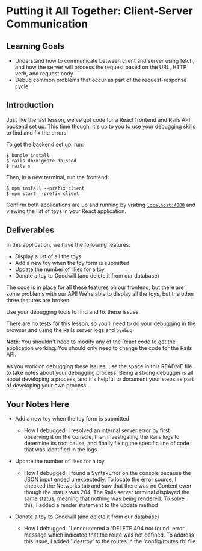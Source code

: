 # Putting it All Together: Client-Server Communication

## Learning Goals

- Understand how to communicate between client and server using fetch, and how
  the server will process the request based on the URL, HTTP verb, and request
  body
- Debug common problems that occur as part of the request-response cycle

## Introduction

Just like the last lesson, we've got code for a React frontend and Rails API
backend set up. This time though, it's up to you to use your debugging skills to
find and fix the errors!

To get the backend set up, run:

```console
$ bundle install
$ rails db:migrate db:seed
$ rails s
```

Then, in a new terminal, run the frontend:

```console
$ npm install --prefix client
$ npm start --prefix client
```

Confirm both applications are up and running by visiting
[`localhost:4000`](http://localhost:4000) and viewing the list of toys in your
React application.

## Deliverables

In this application, we have the following features:

- Display a list of all the toys
- Add a new toy when the toy form is submitted
- Update the number of likes for a toy
- Donate a toy to Goodwill (and delete it from our database)

The code is in place for all these features on our frontend, but there are some
problems with our API! We're able to display all the toys, but the other three
features are broken.

Use your debugging tools to find and fix these issues.

There are no tests for this lesson, so you'll need to do your debugging in the
browser and using the Rails server logs and `byebug`.

**Note**: You shouldn't need to modify any of the React code to get the
application working. You should only need to change the code for the Rails API.

As you work on debugging these issues, use the space in this README file to take
notes about your debugging process. Being a strong debugger is all about
developing a process, and it's helpful to document your steps as part of
developing your own process.

## Your Notes Here

- Add a new toy when the toy form is submitted

  - How I debugged:
  I resolved an internal server error by first observing it on the console, then investigating the Rails logs to determine its root cause, and finally fixing the specific line of code that was identified in the logs

- Update the number of likes for a toy

  - How I debugged:
  I found a SyntaxError on the console because the JSON input ended unexpectedly. To locate the error source, I checked the Networks tab and saw that there was no Content even though the status was 204. The Rails server terminal displayed the same status, meaning that nothing was being rendered. To solve this, I added a render statement to the update method

- Donate a toy to Goodwill (and delete it from our database)

  - How I debugged:
  "I encountered a 'DELETE 404 not found' error message which indicated that the route was not defined. To address this issue, I added ':destroy' to the routes in the 'config/routes.rb' file
